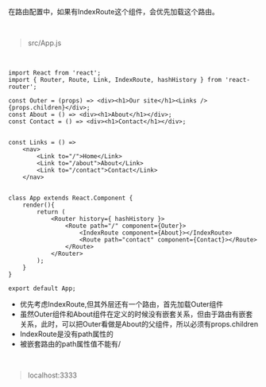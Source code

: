 在路由配置中，如果有IndexRoute这个组件，会优先加载这个路由。

<br>

> src/App.js

<br>

	import React from 'react';
	import { Router, Route, Link, IndexRoute, hashHistory } from 'react-router';
	
	const Outer = (props) => <div><h1>Our site</h1><Links />{props.children}</div>;
	const About = () => <div><h1>About</h1></div>;
	const Contact = () => <div><h1>Contact</h1></div>;
	
	
	const Links = () => 
	    <nav>
	        <Link to="/">Home</Link>
	        <Link to="/about">About</Link>
	        <Link to="/contact">Contact</Link>
	    </nav>
	
	
	class App extends React.Component {
	    render(){
	        return (
	            <Router history={ hashHistory }>
	                <Route path="/" component={Outer}>
	                    <IndexRoute component={About}></IndexRoute>
	                    <Route path="contact" component={Contact}></Route>
	                </Route>
	            </Router>
	        );
	    }
	}
	
	export default App;



- 优先考虑IndexRoute,但其外层还有一个路由，首先加载Outer组件
- 虽然Outer组件和About组件在定义的时候没有嵌套关系，但由于路由有嵌套关系，此时，可以把Outer看做是About的父组件，所以必须有props.children
- IndexRoute是没有path属性的
- 被嵌套路由的path属性值不能有/

<br>

> localhost:3333

<br>


